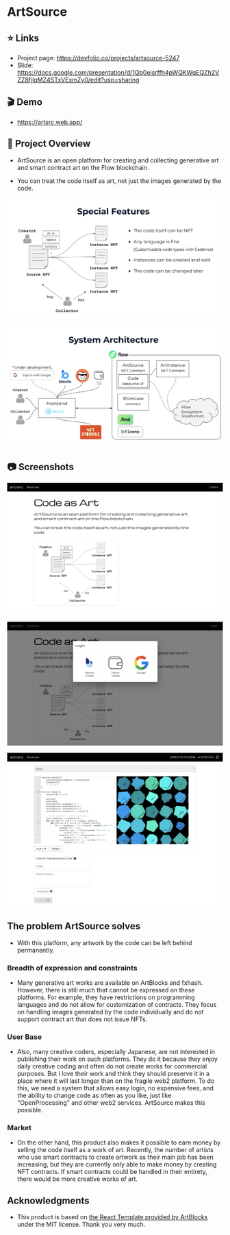 # ArtSource

## ⭐ Links

- Project page: https://devfolio.co/projects/artsource-5247
- Slide: https://docs.google.com/presentation/d/1Qb0eisrffh4pWQKWqEQZh2VZZ8fjlqMZ4STxVExmZy0/edit?usp=sharing

## 🎬 Demo

- https://artsrc.web.app/

## 🔎 Project Overview

- ArtSource is an open platform for creating and collecting generative art and smart contract art on the Flow blockchain.

- You can treat the code itself as art, not just the images generated by the code.

![Special Features](./etc/features.png)

![System Architecture](./etc/architecture.png)

## 📷 Screenshots

![Top page](./etc/screenshot1.png)

![Login](./etc/screenshot2.png)

![Create a code](./etc/screenshot3.png)

## The problem ArtSource solves

- With this platform, any artwork by the code can be left behind permanently.

### Breadth of expression and constraints

- Many generative art works are available on ArtBlocks and fxhash. However, there is still much that cannot be expressed on these platforms. For example, they have restrictions on programming languages and do not allow for customization of contracts. They focus on handling images generated by the code individually and do not support contract art that does not issue NFTs.

### User Base

- Also, many creative coders, especially Japanese, are not interested in publishing their work on such platforms. They do it because they enjoy daily creative coding and often do not create works for commercial purposes. But I love their work and think they should preserve it in a place where it will last longer than on the fragile web2 platform. To do this, we need a system that allows easy login, no expensive fees, and the ability to change code as often as you like, just like "OpenProcessing" and other web2 services. ArtSource makes this possible.

### Market

- On the other hand, this product also makes it possible to earn money by selling the code itself as a work of art. Recently, the number of artists who use smart contracts to create artwork as their main job has been increasing, but they are currently only able to make money by creating NFT contracts. If smart contracts could be handled in their entirety, there would be more creative works of art.

## Acknowledgments

- This product is based on [the React Template provided by ArtBlocks](https://github.com/ArtBlocks/artblocks-engine-react) under the MIT license. Thank you very much.

